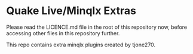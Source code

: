 # Quake Live/Minqlx Extras

Please read the LICENCE.md file in the root of this repository now, before accessing other files in this repository further.

This repo contains extra minqlx plugins created by tjone270.

